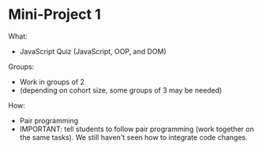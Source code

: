 
# Mini-Project 1


What:
- JavaScript Quiz (JavaScript, OOP, and DOM)


Groups:
- Work in groups of 2
- (depending on cohort size, some groups of 3 may be needed)


How:
- Pair programming
- IMPORTANT: tell students to follow pair programming (work together on the same tasks). We still haven't seen how to integrate code changes.

